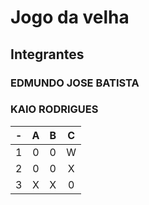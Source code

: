 # Jogo da velha
## Integrantes
### EDMUNDO JOSE BATISTA
### KAIO RODRIGUES
| - | A | B | C |
| -- | :---: | :---: | :---: |
| 1 | 0 | 0 | W |
| 2 | 0 | 0| X |
| 3 | X| X | 0 |
